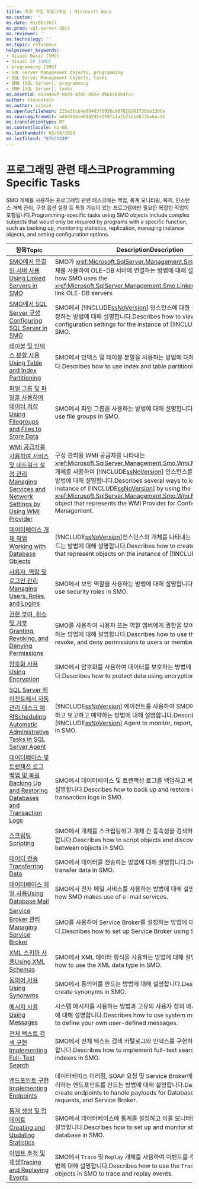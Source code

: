 ```yaml
---
title: 특정 작업 프로그래밍 | Microsoft Docs
ms.custom: ''
ms.date: 03/06/2017
ms.prod: sql-server-2014
ms.reviewer: ''
ms.technology: ''
ms.topic: reference
helpviewer_keywords:
- Visual Basic [SMO]
- Visual C# [SMO]
- programming [SMO]
- SQL Server Management Objects, programming
- SQL Server Management Objects, tasks
- SMO [SQL Server], programming
- SMO [SQL Server], tasks
ms.assetid: a15949ef-88d9-4205-892e-0b66588b4fcc
author: stevestein
ms.author: sstein
ms.openlocfilehash: 215e31cb4e88403f5936c987029203736bb1300a
ms.sourcegitcommit: ad4d92dce894592a259721a1571b1d8736abacdb
ms.translationtype: MT
ms.contentlocale: ko-KR
ms.lasthandoff: 08/04/2020
ms.locfileid: "87653240"
---
```

# <a name="programming-specific-tasks"></a><span data-ttu-id="57598-102">프로그래밍 관련 태스크</span><span class="sxs-lookup"><span data-stu-id="57598-102">Programming Specific Tasks</span></span>
  <span data-ttu-id="57598-103">SMO 개체를 사용하는 프로그래밍 관련 태스크에는 백업, 통계 모니터링, 복제, 인스턴스 개체 관리, 구성 옵션 설정 등 특정 기능이 있는 프로그램에만 필요한 복잡한 작업이 포함됩니다.</span><span class="sxs-lookup"><span data-stu-id="57598-103">Programming-specific tasks using SMO objects include complex subjects that would only be required by programs with a specific function, such as backing up, monitoring statistics, replication, managing instance objects, and setting configuration options.</span></span>  
  
|<span data-ttu-id="57598-104">항목</span><span class="sxs-lookup"><span data-stu-id="57598-104">Topic</span></span>|<span data-ttu-id="57598-105">Description</span><span class="sxs-lookup"><span data-stu-id="57598-105">Description</span></span>|  
|-----------|-----------------|  
|[<span data-ttu-id="57598-106">SMO에서 연결된 서버 사용</span><span class="sxs-lookup"><span data-stu-id="57598-106">Using Linked Servers in SMO</span></span>](using-linked-servers-in-smo.md)|<span data-ttu-id="57598-107">SMO가 <xref:Microsoft.SqlServer.Management.Smo.LinkedServer> 개체를 사용하여 OLE-DB 서버에 연결하는 방법에 대해 설명합니다.</span><span class="sxs-lookup"><span data-stu-id="57598-107">Describes how SMO uses the <xref:Microsoft.SqlServer.Management.Smo.LinkedServer> object to link OLE-DB servers.</span></span>|  
|[<span data-ttu-id="57598-108">SMO에서 SQL Server 구성</span><span class="sxs-lookup"><span data-stu-id="57598-108">Configuring SQL Server in SMO</span></span>](configuring-sql-server-in-smo.md)|<span data-ttu-id="57598-109">SMO에서 [!INCLUDE[ssNoVersion](../../../includes/ssnoversion-md.md)] 인스턴스에 대한 구성 설정을 보고 수정하는 방법에 대해 설명합니다.</span><span class="sxs-lookup"><span data-stu-id="57598-109">Describes how to view and modify configuration settings for the instance of [!INCLUDE[ssNoVersion](../../../includes/ssnoversion-md.md)] in SMO.</span></span>|  
|[<span data-ttu-id="57598-110">테이블 및 인덱스 분할 사용</span><span class="sxs-lookup"><span data-stu-id="57598-110">Using Table and Index Partitioning</span></span>](using-table-and-index-partitioning.md)|<span data-ttu-id="57598-111">SMO에서 인덱스 및 테이블 분할을 사용하는 방법에 대해 설명합니다.</span><span class="sxs-lookup"><span data-stu-id="57598-111">Describes how to use index and table partitioning in SMO.</span></span>|  
|[<span data-ttu-id="57598-112">파일 그룹 및 파일을 사용하여 데이터 저장</span><span class="sxs-lookup"><span data-stu-id="57598-112">Using Filegroups and Files to Store Data</span></span>](using-filegroups-and-files-to-store-data.md)|<span data-ttu-id="57598-113">SMO에서 파일 그룹을 사용하는 방법에 대해 설명합니다.</span><span class="sxs-lookup"><span data-stu-id="57598-113">Describes how to use file groups in SMO.</span></span>|  
|[<span data-ttu-id="57598-114">WMI 공급자를 사용하여 서비스 및 네트워크 설정 관리</span><span class="sxs-lookup"><span data-stu-id="57598-114">Managing Services and Network Settings by Using WMI Provider</span></span>](managing-services-and-network-settings-by-using-wmi-provider.md)|<span data-ttu-id="57598-115">구성 관리용 WMI 공급자를 나타내는 <xref:Microsoft.SqlServer.Management.Smo.Wmi.ManagedComputer> 개체를 사용하여 [!INCLUDE[ssNoVersion](../../../includes/ssnoversion-md.md)] 인스턴스를 추적하는 여러 가지 방법에 대해 설명합니다.</span><span class="sxs-lookup"><span data-stu-id="57598-115">Describes several ways to keep track of the instance of [!INCLUDE[ssNoVersion](../../../includes/ssnoversion-md.md)] by using the <xref:Microsoft.SqlServer.Management.Smo.Wmi.ManagedComputer> object that represents the WMI Provider for Configuration Management.</span></span>|  
|[<span data-ttu-id="57598-116">데이터베이스 개체 작업</span><span class="sxs-lookup"><span data-stu-id="57598-116">Working with Database Objects</span></span>](creating-altering-and-removing-database-objects.md)|<span data-ttu-id="57598-117">[!INCLUDE[ssNoVersion](../../../includes/ssnoversion-md.md)]인스턴스의 개체를 나타내는 인스턴스 클래스를 만드는 방법에 대해 설명합니다.</span><span class="sxs-lookup"><span data-stu-id="57598-117">Describes how to create instance classes that represent objects on the instance of [!INCLUDE[ssNoVersion](../../../includes/ssnoversion-md.md)].</span></span>|  
|[<span data-ttu-id="57598-118">사용자, 역할 및 로그인 관리</span><span class="sxs-lookup"><span data-stu-id="57598-118">Managing Users, Roles, and Logins</span></span>](managing-users-roles-and-logins.md)|<span data-ttu-id="57598-119">SMO에서 보안 역할을 사용하는 방법에 대해 설명합니다.</span><span class="sxs-lookup"><span data-stu-id="57598-119">Describes how to use security roles in SMO.</span></span>|  
|[<span data-ttu-id="57598-120">권한 부여, 취소 및 거부</span><span class="sxs-lookup"><span data-stu-id="57598-120">Granting, Revoking, and Denying Permissions</span></span>](granting-revoking-and-denying-permissions.md)|<span data-ttu-id="57598-121">SMO를 사용하여 사용자 또는 역할 멤버에게 권한을 부여하고 취소하고 거부하는 방법에 대해 설명합니다.</span><span class="sxs-lookup"><span data-stu-id="57598-121">Describes how to use the SMO to grant, revoke, and deny permissions to users or members of a role.</span></span>|  
|[<span data-ttu-id="57598-122">암호화 사용</span><span class="sxs-lookup"><span data-stu-id="57598-122">Using Encryption</span></span>](using-encryption.md)|<span data-ttu-id="57598-123">SMO에서 암호화를 사용하여 데이터를 보호하는 방법에 대해 설명합니다.</span><span class="sxs-lookup"><span data-stu-id="57598-123">Describes how to protect data using encryption in SMO.</span></span>|  
|[<span data-ttu-id="57598-124">SQL Server 에이전트에서 자동 관리 태스크 예약</span><span class="sxs-lookup"><span data-stu-id="57598-124">Scheduling Automatic Administrative Tasks in SQL Server Agent</span></span>](../../../ssms/agent/sql-server-agent.md)|<span data-ttu-id="57598-125">[!INCLUDE[ssNoVersion](../../../includes/ssnoversion-md.md)] 에이전트를 사용하여 SMO에서 작업을 모니터링하고 보고하고 예약하는 방법에 대해 설명합니다.</span><span class="sxs-lookup"><span data-stu-id="57598-125">Describes how to use the [!INCLUDE[ssNoVersion](../../../includes/ssnoversion-md.md)] Agent to monitor, report, and schedule jobs in SMO.</span></span>|  
|[<span data-ttu-id="57598-126">데이터베이스 및 트랜잭션 로그 백업 및 복원</span><span class="sxs-lookup"><span data-stu-id="57598-126">Backing Up and Restoring Databases and Transaction Logs</span></span>](backing-up-and-restoring-databases-and-transaction-logs.md)|<span data-ttu-id="57598-127">SMO에서 데이터베이스 및 트랜잭션 로그를 백업하고 복원하는 방법에 대해 설명합니다.</span><span class="sxs-lookup"><span data-stu-id="57598-127">Describes how to back up and restore databases and transaction logs in SMO.</span></span>|  
|[<span data-ttu-id="57598-128">스크립팅</span><span class="sxs-lookup"><span data-stu-id="57598-128">Scripting</span></span>](scripting.md)|<span data-ttu-id="57598-129">SMO에서 개체를 스크립팅하고 개체 간 종속성을 검색하는 방법에 대해 설명합니다.</span><span class="sxs-lookup"><span data-stu-id="57598-129">Describes how to script objects and discover dependencies between objects in SMO.</span></span>|  
|[<span data-ttu-id="57598-130">데이터 전송</span><span class="sxs-lookup"><span data-stu-id="57598-130">Transferring Data</span></span>](transferring-data.md)|<span data-ttu-id="57598-131">SMO에서 데이터를 전송하는 방법에 대해 설명합니다.</span><span class="sxs-lookup"><span data-stu-id="57598-131">Describes how to transfer data in SMO.</span></span>|  
|[<span data-ttu-id="57598-132">데이터베이스 메일 사용</span><span class="sxs-lookup"><span data-stu-id="57598-132">Using Database Mail</span></span>](using-database-mail.md)|<span data-ttu-id="57598-133">SMO에서 전자 메일 서비스를 사용하는 방법에 대해 설명합니다.</span><span class="sxs-lookup"><span data-stu-id="57598-133">Describes how SMO makes use of e-mail services.</span></span>|  
|[<span data-ttu-id="57598-134">Service Broker 관리</span><span class="sxs-lookup"><span data-stu-id="57598-134">Managing Service Broker</span></span>](managing-service-broker.md)|<span data-ttu-id="57598-135">SMO를 사용하여 Service Broker를 설정하는 방법에 대해 설명합니다.</span><span class="sxs-lookup"><span data-stu-id="57598-135">Describes how to set up Service Broker using SMO.</span></span>|  
|[<span data-ttu-id="57598-136">XML 스키마 사용</span><span class="sxs-lookup"><span data-stu-id="57598-136">Using XML Schemas</span></span>](using-xml-schemas.md)|<span data-ttu-id="57598-137">SMO에서 XML 데이터 형식을 사용하는 방법에 대해 설명합니다.</span><span class="sxs-lookup"><span data-stu-id="57598-137">Describes how to use the XML data type in SMO.</span></span>|  
|[<span data-ttu-id="57598-138">동의어 사용</span><span class="sxs-lookup"><span data-stu-id="57598-138">Using Synonyms</span></span>](using-synonyms.md)|<span data-ttu-id="57598-139">SMO에서 동의어를 만드는 방법에 대해 설명합니다.</span><span class="sxs-lookup"><span data-stu-id="57598-139">Describes how to create synonyms in SMO.</span></span>|  
|[<span data-ttu-id="57598-140">메시지 사용</span><span class="sxs-lookup"><span data-stu-id="57598-140">Using Messages</span></span>](using-messages.md)|<span data-ttu-id="57598-141">시스템 메시지를 사용하는 방법과 고유의 사용자 정의 메시지를 정의하는 방법에 대해 설명합니다.</span><span class="sxs-lookup"><span data-stu-id="57598-141">Describes how to use system messages, and how to define your own user-defined messages.</span></span>|  
|[<span data-ttu-id="57598-142">전체 텍스트 검색 구현</span><span class="sxs-lookup"><span data-stu-id="57598-142">Implementing Full-Text Search</span></span>](implementing-full-text-search.md)|<span data-ttu-id="57598-143">SMO에서 전체 텍스트 검색 카탈로그와 인덱스를 구현하는 방법에 대해 설명합니다.</span><span class="sxs-lookup"><span data-stu-id="57598-143">Describes how to implement full-text search catalogs and indexes in SMO.</span></span>|  
|[<span data-ttu-id="57598-144">엔드포인트 구현</span><span class="sxs-lookup"><span data-stu-id="57598-144">Implementing Endpoints</span></span>](implementing-endpoints.md)|<span data-ttu-id="57598-145">데이터베이스 미러링, SOAP 요청 및 Service Broker에 대한 페이로드를 처리하는 엔드포인트를 만드는 방법에 대해 설명합니다.</span><span class="sxs-lookup"><span data-stu-id="57598-145">Describes how to create endpoints to handle payloads for Database Mirroring, SOAP requests, and Service Broker.</span></span>|  
|[<span data-ttu-id="57598-146">통계 생성 및 업데이트</span><span class="sxs-lookup"><span data-stu-id="57598-146">Creating and Updating Statistics</span></span>](../../statistics/statistics.md)|<span data-ttu-id="57598-147">SMO에서 데이터베이스에 통계를 설정하고 이를 모니터링하는 방법에 대해 설명합니다.</span><span class="sxs-lookup"><span data-stu-id="57598-147">Describes how to set up and monitor statistics on a database in SMO.</span></span>|  
|[<span data-ttu-id="57598-148">이벤트 추적 및 재생</span><span class="sxs-lookup"><span data-stu-id="57598-148">Tracing and Replaying Events</span></span>](tracing-and-replaying-events.md)|<span data-ttu-id="57598-149">SMO에서 `Trace` 및 `Replay` 개체를 사용하여 이벤트를 추적하고 재생하는 방법에 대해 설명합니다.</span><span class="sxs-lookup"><span data-stu-id="57598-149">Describes how to use the `Trace` and `Replay` objects in SMO to trace and replay events.</span></span>|  
  
  
